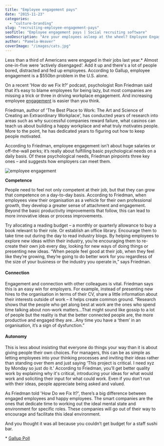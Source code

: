 ```yaml
---
title: "Employee engagement pays"
date: "2015-11-23"
categories:
  - "culture-branding"
slug: "recruiting-employee-engagement-pays"
seoTitle: "Employee engagement pays | Social recruiting software"
seoDescription: "Are your employees asleep at the wheel? Employee Engagement is costing your company more than you might think. We find out how to remedy this."
author: "Pamela-Weaver"
coverImage: "/images/cats.jpg"
---
```


Less than a third of Americans were engaged in their jobs last year.\* Almost one-in-five were ‘actively disengaged’. Add it up and there's a lot of people bored, distracted and fed up employees. According to Gallup, employee engagement is a $550bn problem in the U.S. alone.

On a recent 'How do we Fix It?' podcast, psychologist Ron Friedman said that it’s easy to blame employees for being lazy, but most companies are missing a trick or three in driving workplace engagement. And increasing employee [engagement](https://advancesystemsinc.com/engage-staff-employee-lifecycle/) is easier than you think.

Friedman, author of 'The Best Place to Work: The Art and Science of Creating an Extraordinary Workplace', has conducted years of research into areas such as why successful companies reward failure, what casinos can teach us about building a happy workplace and what truly motivates people. More to the point, he has dedicated years to figuring out how to keep people motivated.

According to Friedman, employee engagement isn’t about huge salaries or off-the-wall perks; it’s really about fulfilling basic psychological needs on a daily basis. Of these psychological needs, Friedman pinpoints three key ones – and suggests how employers can meet them.

![employee engagement](/images/ron-friedman.jpg)

**Competence**

People need to feel not only competent at their job, but that they can grow that competence on a day-to-day basis. According to Friedman, when employees view their organisation as a vehicle for their own professional growth, they develop a greater sense of attachment and engagement. Beyond the basic productivity improvements that follow, this can lead to more innovative ideas or process improvements.

Try allocating a reading budget – a monthly or quarterly allowance to buy a book relevant to their role. Or establish an office library. Encourage them to take time out during the day to read industry blogs. By helping employees to explore new ideas within their industry, you’re encouraging them to re-create their own job every day, looking for new ways of doing things or presenting new ideas. “When people feel good at their job, when they feel like they’re growing, they’re going to do better work for you regardless of the size of your business or the industry you operate in,” says Friedman.

#### **Connection**

Engagement and connection with other colleagues is vital. Friedman says this is an easy win for employers. For example, instead of presenting new hires to the organisation in terms of their CV, share a little information about their interests outside of work – it helps create common ground. “Research shows that the people who get along best at work are the ones who spend time talking about non-work matters…That might sound like gossip to a lot of people but the reality is that the better connected people are, the more productive and engaged they are…Any time you have a ‘them’ in an organisation, it’s a sign of dysfunction.”

#### **Autonomy**

This is less about insisting that everyone do things your way than it is about giving people their own choices. For managers, this can be as simple as letting employees into your thinking processes and inviting their ideas rather than standing over them and just saying ‘This project is critical. I need xyz by Monday so just do it.' According to Friedman, you’ll get better quality work by explaining why it's critical, introducing your ideas for what would work and soliciting their input for what could work. Even if you don’t run with their ideas, people appreciate being asked and valued.

As Friedman told 'How Do we Fix It?', there’s a big difference between engaged employees and happy employees. The smart companies are the ones that dedicate time to working out the ideal mental state and environment for specific roles. These companies will go out of their way to encourage and facilitate this ideal environment.

And you thought it was all because you couldn’t get budget for a staff sushi bar.

\* [Gallup Poll](http://www.gallup.com/poll/181289/majority-employees-not-engaged-despite-gains-2014.aspx)
